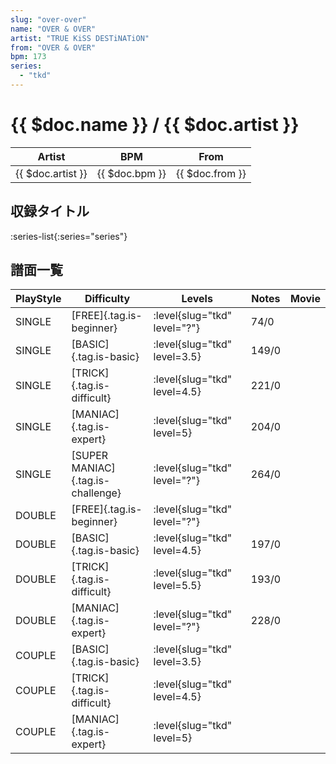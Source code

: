 ```yaml
---
slug: "over-over"
name: "OVER & OVER"
artist: "TRUE KiSS DESTiNATiON"
from: "OVER & OVER"
bpm: 173
series:
  - "tkd"
---
```


# {{ $doc.name }} / {{ $doc.artist }}

|Artist|BPM|From|
|------|---|----|
|{{ $doc.artist }}|{{ $doc.bpm }}|{{ $doc.from }}|

## 収録タイトル

:series-list{:series="series"}

## 譜面一覧

|PlayStyle|Difficulty|Levels|Notes|Movie|
|---------|----------|------|-----|-----|
|SINGLE|[FREE]{.tag.is-beginner}|:level{slug="tkd" level="?"}|74/0||
|SINGLE|[BASIC]{.tag.is-basic}|:level{slug="tkd" level=3.5}|149/0||
|SINGLE|[TRICK]{.tag.is-difficult}|:level{slug="tkd" level=4.5}|221/0||
|SINGLE|[MANIAC]{.tag.is-expert}|:level{slug="tkd" level=5}|204/0||
|SINGLE|[SUPER MANIAC]{.tag.is-challenge}|:level{slug="tkd" level="?"}|264/0||
|DOUBLE|[FREE]{.tag.is-beginner}|:level{slug="tkd" level="?"}|||
|DOUBLE|[BASIC]{.tag.is-basic}|:level{slug="tkd" level=4.5}|197/0||
|DOUBLE|[TRICK]{.tag.is-difficult}|:level{slug="tkd" level=5.5}|193/0||
|DOUBLE|[MANIAC]{.tag.is-expert}|:level{slug="tkd" level="?"}|228/0||
|COUPLE|[BASIC]{.tag.is-basic}|:level{slug="tkd" level=3.5}|||
|COUPLE|[TRICK]{.tag.is-difficult}|:level{slug="tkd" level=4.5}|||
|COUPLE|[MANIAC]{.tag.is-expert}|:level{slug="tkd" level=5}|||
